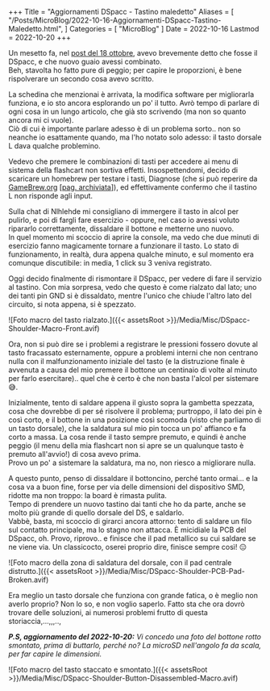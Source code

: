 +++
Title = "Aggiornamenti DSpacc - Tastino maledetto"
Aliases = [
  "/Posts/MicroBlog/2022-10-16-Aggiornamenti-DSpacc-Tastino-Maledetto.html",
]
Categories = [ "MicroBlog" ]
Date = 2022-10-16
Lastmod = 2022-10-20
+++

Un mesetto fa, nel [post del 18 ottobre](./2022-09-18-Quando-Metto-Mano-Io-Spacc.html), avevo brevemente detto che fosse il DSpacc, e che nuovo guaio avessi combinato.  
Beh, stavolta ho fatto pure di peggio; per capire le proporzioni, è bene rispolverare un secondo cosa avevo scritto.

La schedina che menzionai è arrivata, la modifica software per migliorarla funziona, e io sto ancora esplorando un po' il tutto. Avrò tempo di parlare di ogni cosa in un lungo articolo, che già sto scrivendo (ma non so quanto ancora mi ci vuole).  
Ciò di cui è importante parlare adesso è di un problema sorto.. non so neanche io esattamente quando, ma l'ho notato solo adesso: il tasto dorsale L dava qualche problemino.

Vedevo che premere le combinazioni di tasti per accedere ai menu di sistema della flashcart non sortiva effetti. Insospettendomi, decido di scaricare un homebrew per testare i tasti, Diagnose (che si può reperire da [GameBrew.org](https://www.gamebrew.org/wiki/Diagnose) [[pag. archiviata](https://web.archive.org/web/20220818023822/https://www.gamebrew.org/wiki/Diagnose)]), ed effettivamente confermo che il tastino L non risponde agli input.

Sulla chat di Nlhlehde mi consigliano di immergere il tasto in alcol per pulirlo, e poi di fargli fare esercizio - oppure, nel caso io avessi voluto ripararlo correttamente, dissaldare il bottone e metterne uno nuovo.  
In quel momento mi scoccio di aprire la console, ma vedo che due minuti di esercizio fanno magicamente tornare a funzionare il tasto. Lo stato di funzionamento, in realtà, dura appena qualche minuto, e sul momento era comunque discutibile: in media, 1 click su 3 veniva registrato.

Oggi decido finalmente di rismontare il DSpacc, per vedere di fare il servizio al tastino. Con mia sorpresa, vedo che questo è come rialzato dal lato; uno dei tanti pin GND si è dissaldato, mentre l'unico che chiude l'altro lato del circuito, si nota appena, si è spezzato.

![Foto macro del tasto rialzato.]({{< assetsRoot >}}/Media/Misc/DSpacc-Shoulder-Macro-Front.avif)

Ora, non si può dire se i problemi a registrare le pressioni fossero dovute al tasto fracassato esternamente, oppure a problemi interni che non centrano nulla con il malfunzionamento iniziale del tasto (e la distruzione finale è avvenuta a causa del mio premere il bottone un centinaio di volte al minuto per farlo esercitare).. quel che è certo è che non basta l'alcol per sistemare 😅.

Inizialmente, tento di saldare appena il giusto sopra la gambetta spezzata, cosa che dovrebbe di per sé risolvere il problema; purtroppo, il lato dei pin è così corto, e il bottone in una posizione così scomoda (visto che parliamo di un tasto dorsale), che la saldatura sul mio pin tocca un po' affianco e fa corto a massa. La cosa rende il tasto sempre premuto, e quindi è anche peggio (il menu della mia flashcart non si apre se un qualunque tasto è premuto all'avvio!) di cosa avevo prima.  
Provo un po' a sistemare la saldatura, ma no, non riesco a migliorare nulla.

A questo punto, penso di dissaldare il bottoncino, perché tanto ormai... e la cosa va a buon fine, forse per via delle dimensioni del dispositivo SMD, ridotte ma non troppo: la board è rimasta pulita.  
Tempo di prendere un nuovo tastino dai tanti che ho da parte, anche se molto più grande di quello dorsale del DS, e saldarlo.  
Vabbè, basta, mi scoccio di girarci ancora attorno: tento di saldare un filo sul contatto principale, ma lo stagno non attacca. È micidiale la PCB del DSpacc, oh. Provo, riprovo.. e finisce che il pad metallico su cui saldare se ne viene via. Un classicocto, oserei proprio dire, finisce sempre così! 😑

![Foto macro della zona di saldatura del dorsale, con il pad centrale distrutto.]({{< assetsRoot >}}/Media/Misc/DSpacc-Shoulder-PCB-Pad-Broken.avif)

Era meglio un tasto dorsale che funziona con grande fatica, o è meglio non averlo proprio? Non lo so, e non voglio saperlo. Fatto sta che ora dovrò trovare delle soluzioni, ai numerosi problemi frutto di questa storiaccia,...,,,..,

_**P.S, aggiornamento del 2022-10-20:** Vi concedo una foto del bottone rotto smontato, prima di buttarlo, perché no? La microSD nell'angolo fa da scala, per far capire le dimensioni._

![Foto macro del tasto staccato e smontato.]({{< assetsRoot >}}/Media/Misc/DSpacc-Shoulder-Button-Disassembled-Macro.avif)
